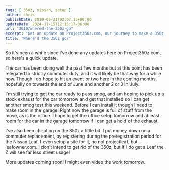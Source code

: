 ```yaml
---
tags: [ 350z, nissan, setup ]
author: chris
publishDate: 2010-05-31T02:07:15+00:00
updateDate: 2024-11-15T12:15:17-06:00
url: "2010/whered-the-350z-go"
excerpt: "Get an update on Project350z.com, our journey to make a 350z road-ready while balancing garage space issues, and exploring alternatives like the Nissa..."
title: "Where'd the 350z go?"
---
```


So it's been a while since I've done any updates here on Project350z.com, so here's a quick update.

The car has been doing well the past few months but at this point has been relegated to strictly commuter duty, and it will likely be that way for a while now. Though I do hope to hit an event or two here in the coming months, hopefully on towards the end of June and another 2 or 3 in July.

I'm still trying to get the car ready to pass smog, and am hoping to pick up a stock exhaust for the car tomorrow and get that installed so I can get another smog test this weekend. Before I can install it though I need to make room in the garage! Right now the garage is full of stuff from the move, as is the office. I hope to get the office setup tomorrow and at least room for the car in the garage tomorrow if I can get a hold of the exhaust.

I've also been cheating on the 350z a little bit. I put money down on a commuter replacement, by registering during the preregistration period for the Nissan Leaf, I even setup a site for it, no not projectleaf, but leafowner.com. I don't intend to get rid of the 350z, but if I do get a Leaf the Z will see far less street usage!

More updates coming soon! I might even video the work tomorrow.
